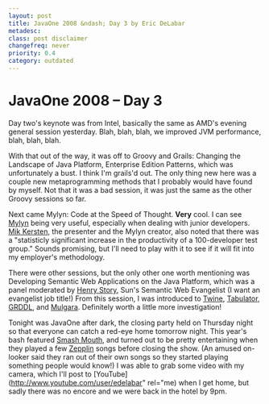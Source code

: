 ```yaml
---
layout: post
title: JavaOne 2008 &ndash; Day 3 by Eric DeLabar
metadesc: 
class: post disclaimer
changefreq: never
priority: 0.4
category: outdated
---
```

# JavaOne 2008 &ndash; Day 3

Day two's keynote was from Intel, basically the same as AMD's evening 
general session yesterday.  Blah, blah, blah, we improved JVM performance, 
blah, blah, blah.

With that out of the way, it was off to Groovy and Grails: Changing the Landscape of Java Platform, 
Enterprise Edition Patterns, which was unfortunately a bust.  I think I'm grails'd out.  The only 
thing new here was a couple new metaprogramming methods that I probably would have found by myself. 
Not that it was a bad session, it was just the same as the other Groovy sessions so far.

Next came Mylyn: Code at the Speed of Thought.  **Very** cool.  I can see 
[Mylyn](http://www.eclipse.org/mylyn/) being very useful, especially when dealing with 
junior developers.  [Mik Kersten](http://tasktop.com/blog/), the presenter and the Mylyn 
creator, also noted that there was a "statisticly significant increase in the productivity of a 
100-developer test group."  Sounds promising, but I'll need to play with it to see if it will fit 
into my employer's methodology.

There were other sessions, but the only other one worth mentioning was Developing Semantic Web 
Applications on the Java Platform, which was a panel moderated by [Henry Story](http://blogs.sun.com/bblfish/), 
Sun's Semantic Web Evangelist (I want an evangelist job title!)  From this session, I was introduced to 
[Twine](http://www.twine.com/), 
[Tabulator](http://www.w3.org/2005/ajar/tab), 
[GRDDL](http://www.w3.org/2004/01/rdxh/spec), and 
[Mulgara](http://www.mulgara.org/).  Definitely worth a little more investigation!

Tonight was JavaOne after dark, the closing party held on Thursday night so that everyone can 
catch a red-eye home tomorrow night.  This year's bash featured [Smash Mouth](http://www.smashmouth.com/), 
and turned out to be pretty entertaining when they played a few [Zepplin](http://www.led-zeppelin.com/) 
songs before closing the show.  (An amused on-looker said they ran out of their own songs so 
they started playing something people would know!)  I was able to grab some video with my camera, 
which I'll post to [YouTube](http://www.youtube.com/user/edelabar" rel="me) when I get 
home, but sadly there was no encore and we were back in the hotel by 9pm.
